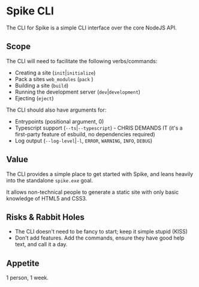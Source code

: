 # Spike CLI

The CLI for Spike is a simple CLI interface over the core NodeJS API.

## Scope

The CLI will need to facilitate the following verbs/commands:

- Creating a site (`init`|`initialize`)
- Pack a sites `web_modules` (`pack` )
- Building a site (`build`)
- Running the development server (`dev`|`development`)
- Ejecting (`eject`)

The CLI should also have arguments for:

- Entrypoints (positional argument, 0)
- Typescript support (`--ts`|`--typescript`) - CHRIS DEMANDS IT (it's a first-party feature of esbuild, no dependencies required)
- Log output (`--log-level`|`-l`, `ERROR`, `WARNING`, `INFO`, `DEBUG`)

## Value

The CLI provides a simple place to get started with Spike, and leans heavily into the standalone `spike.exe` goal.

It allows non-technical people to generate a static site with only basic knowledge of HTML5 and CSS3.

## Risks & Rabbit Holes

- The CLI doesn't need to be fancy to start; keep it simple stupid (KISS)
- Don't add features. Add the commands, ensure they have good help text, and call it a day.

## Appetite

1 person, 1 week.
